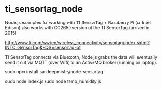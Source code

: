 # ti_sensortag_node
Node.js examples for working with TI SensorTag + Raspberry Pi (or Intel Edison)
also works with CC2650 version of the TI SensorTag (arrived in 2015)

http://www.ti.com/ww/en/wireless_connectivity/sensortag/index.shtml?INTC=SensorTag&HQS=sensortag-bt

TI SensorTag connects via Bluetooth, Node.js grabs the data
will eventually send it out via MQTT (over Wifi) to an ActiveMQ broker (running on laptop).

sudo npm install sandeepmistry/node-sensortag 

sudo node index.js
sudo node temp_humidity.js
